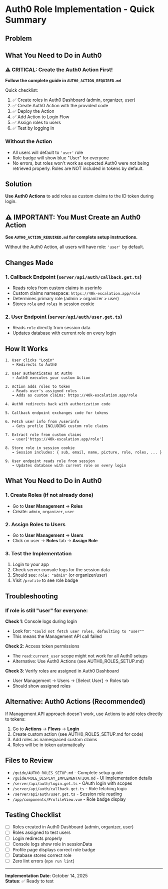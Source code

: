 # Auth0 Role Implementation - Quick Summary

## Problem
## What You Need to Do in Auth0

### ⚠️ CRITICAL: Create the Auth0 Action First!

**Follow the complete guide in `AUTH0_ACTION_REQUIRED.md`**

Quick checklist:
1. ✅ Create roles in Auth0 Dashboard (admin, organizer, user)
2. ✅ Create Auth0 Action with the provided code
3. ✅ Deploy the Action
4. ✅ Add Action to Login Flow
5. ✅ Assign roles to users
6. ✅ Test by logging in

### Without the Action
- All users will default to `'user'` role
- Role badge will show blue "User" for everyone
- No errors, but roles won't work as expected Auth0 were not being retrieved properly. Roles are NOT included in tokens by default.

## Solution
**Use Auth0 Actions** to add roles as custom claims to the ID token during login.

## ⚠️ IMPORTANT: You Must Create an Auth0 Action

**See `AUTH0_ACTION_REQUIRED.md` for complete setup instructions.**

Without the Auth0 Action, all users will have role: `'user'` by default.

## Changes Made

### 1. Callback Endpoint (`server/api/auth/callback.get.ts`)
- Reads roles from custom claims in userinfo
- Custom claims namespace: `https://40k-escalation.app/role`
- Determines primary role (admin > organizer > user)
- Stores `role` and `roles` in session cookie

### 2. User Endpoint (`server/api/auth/user.get.ts`)
- Reads `role` directly from session data
- Updates database with current role on every login

## How It Works

```
1. User clicks "Login" 
   → Redirects to Auth0

2. User authenticates at Auth0
   → Auth0 executes your custom Action

3. Action adds roles to token
   → Reads user's assigned roles
   → Adds as custom claims: https://40k-escalation.app/role

4. Auth0 redirects back with authorization code

5. Callback endpoint exchanges code for tokens

6. Fetch user info from /userinfo
   → Gets profile INCLUDING custom role claims

7. Extract role from custom claims
   → user['https://40k-escalation.app/role']

8. Store role in session cookie
   → Session includes: { sub, email, name, picture, role, roles, ... }

9. User endpoint reads role from session
   → Updates database with current role on every login
```

## What You Need to Do in Auth0

### 1. Create Roles (if not already done)
- Go to **User Management** → **Roles**
- Create: `admin`, `organizer`, `user`

### 2. Assign Roles to Users
- Go to **User Management** → **Users**
- Click on user → **Roles** tab → **Assign Role**

### 3. Test the Implementation
1. Login to your app
2. Check server console logs for the session data
3. Should see: `role: "admin"` (or organizer/user)
4. Visit `/profile` to see role badge

## Troubleshooting

### If role is still "user" for everyone:

**Check 1**: Console logs during login
- Look for: `"Could not fetch user roles, defaulting to "user""`
- This means the Management API call failed

**Check 2**: Access token permissions
- The `read:current_user` scope might not work for all Auth0 setups
- Alternative: Use Auth0 Actions (see AUTH0_ROLES_SETUP.md)

**Check 3**: Verify roles are assigned in Auth0 Dashboard
- User Management → Users → [Select User] → Roles tab
- Should show assigned roles

## Alternative: Auth0 Actions (Recommended)

If Management API approach doesn't work, use Actions to add roles directly to tokens:

1. Go to **Actions** → **Flows** → **Login**
2. Create custom action (see AUTH0_ROLES_SETUP.md for code)
3. Add roles as namespaced custom claims
4. Roles will be in token automatically

## Files to Review

- `/guide/AUTH0_ROLES_SETUP.md` - Complete setup guide
- `/guide/ROLE_DISPLAY_IMPLEMENTATION.md` - UI implementation details
- `/server/api/auth/login.get.ts` - OAuth login with scopes
- `/server/api/auth/callback.get.ts` - Role fetching logic
- `/server/api/auth/user.get.ts` - Session role reading
- `/app/components/ProfileView.vue` - Role badge display

## Testing Checklist

- [ ] Roles created in Auth0 Dashboard (admin, organizer, user)
- [ ] Roles assigned to test users
- [ ] Login redirects properly
- [ ] Console logs show role in sessionData
- [ ] Profile page displays correct role badge
- [ ] Database stores correct role
- [ ] Zero lint errors (`npm run lint`)

---

**Implementation Date**: October 14, 2025  
**Status**: ✅ Ready to test

